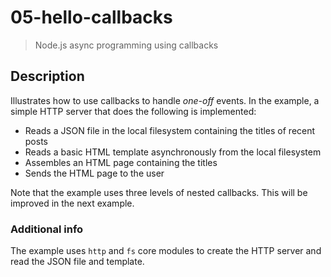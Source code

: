 # 05-hello-callbacks
> Node.js async programming using callbacks

## Description
Illustrates how to use callbacks to handle *one-off* events. In the example, a simple HTTP server that does the following is implemented:
+ Reads a JSON file in the local filesystem containing the titles of recent posts
+ Reads a basic HTML template asynchronously from the local filesystem
+ Assembles an HTML page containing the titles
+ Sends the HTML page to the user

Note that the example uses three levels of nested callbacks. This will be improved in the next example.

### Additional info
The example uses `http` and `fs` core modules to create the HTTP server and read the JSON file and template.
